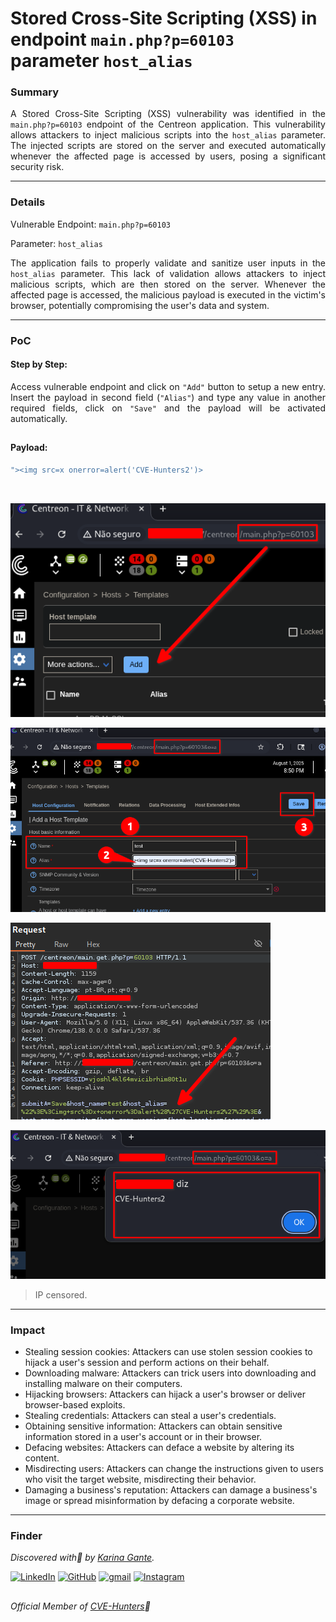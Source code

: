 # Stored Cross-Site Scripting (XSS) in endpoint `main.php?p=60103` parameter `host_alias`

### Summary

<p align="justify">A Stored Cross-Site Scripting (XSS) vulnerability was identified in the <code>main.php?p=60103</code> endpoint of the Centreon application. This vulnerability allows attackers to inject malicious scripts into the <code>host_alias</code> parameter. The injected scripts are stored on the server and executed automatically whenever the affected page is accessed by users, posing a significant security risk.</p>

---

### Details

Vulnerable Endpoint: `main.php?p=60103`

Parameter: `host_alias`

<p align="justify">The application fails to properly validate and sanitize user inputs in the <code>host_alias</code> parameter. This lack of validation allows attackers to inject malicious scripts, which are then stored on the server. Whenever the affected page is accessed, the malicious payload is executed in the victim's browser, potentially compromising the user's data and system.</p>

---

### PoC

#### Step by Step:

<p align="justify">Access vulnerable endpoint and click on <code>"Add"</code> button to setup a new entry. Insert the payload in second field (<code>"Alias"</code>) and type any value in another required fields, click on <code>"Save"</code> and the payload will be activated automatically.</p>

##

#### Payload:

````javascript
"><img src=x onerror=alert('CVE-Hunters2')>
````
</br>

![](/CVEs/images/storedXss45.png)

![](/CVEs/images/storedXss46.png)

![](/CVEs/images/storedXss47.png)

![](/CVEs/images/storedXss48.png)

> IP censored.

---

### Impact

<p align="justify">
<ul>
  <li>Stealing session cookies: Attackers can use stolen session cookies to hijack a user's session and perform actions on their behalf.</li>
  <li>Downloading malware: Attackers can trick users into downloading and installing malware on their computers.</li>
  <li>Hijacking browsers: Attackers can hijack a user's browser or deliver browser-based exploits.</li>
  <li>Stealing credentials: Attackers can steal a user's credentials.</li>
  <li>Obtaining sensitive information: Attackers can obtain sensitive information stored in a user's account or in their browser.</li>
  <li>Defacing websites: Attackers can deface a website by altering its content.</li>
  <li>Misdirecting users: Attackers can change the instructions given to users who visit the target website, misdirecting their behavior.</li>
  <li>Damaging a business's reputation: Attackers can damage a business's image or spread misinformation by defacing a corporate website.</li>
</ul>
</p>

---

### Finder

*Discovered with💜 by [Karina Gante](https://karinagante.github.io/).* 

[![LinkedIn](https://skillicons.dev/icons?i=linkedin&theme=dark)](https://www.linkedin.com/in/karina-gante/)
[![GitHub](https://skillicons.dev/icons?i=github&theme=dark)](https://www.github.com/KarinaGante/)
[![gmail](https://skillicons.dev/icons?i=gmail&theme=dark)](mailto:karina.gante1@gmail.com)
[![Instagram](https://skillicons.dev/icons?i=instagram&theme=dark)](https://www.instagram.com/karinovisk02/)

##

*Official Member of [CVE-Hunters](https://www.cvehunters.com/)🏹*